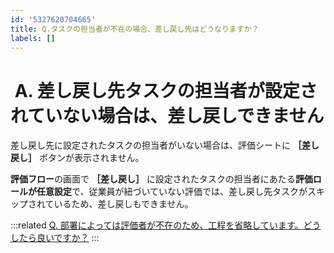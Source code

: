 ```yaml
---
id: '5327620704665'
title: Q.タスクの担当者が不在の場合、差し戻し先はどうなりますか？
labels: []
---
```

#  A. 差し戻し先タスクの担当者が設定されていない場合は、差し戻しできません

差し戻し先に設定されたタスクの担当者がいない場合は、評価シートに **［差し戻し］** ボタンが表示されません。

**評価フロー**の画面で **［差し戻し］** に設定されたタスクの担当者にあたる**評価ロールが任意設定**で、従業員が紐づいていない評価では、差し戻し先タスクがスキップされているため、差し戻しもできません。

:::related
[Q. 部署によっては評価者が不在のため、工程を省略しています。どうしたら良いですか？](https://knowledge.smarthr.jp/hc/ja/articles/4407269996953)
:::
